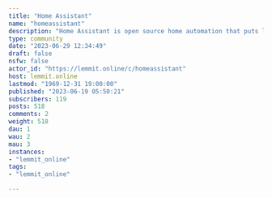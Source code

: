 ```yaml
---
title: "Home Assistant" 
name: "homeassistant"
description: "Home Assistant is open source home automation that puts local control and privacy first. Powered by a worldwide community of tinkerers and DIY..."
type: community
date: "2023-06-29 12:34:49"
draft: false
nsfw: false
actor_id: "https://lemmit.online/c/homeassistant"
host: lemmit.online
lastmod: "1969-12-31 19:00:00"
published: "2023-06-19 05:50:21"
subscribers: 119
posts: 518
comments: 2
weight: 518
dau: 1
wau: 2
mau: 3
instances:
- "lemmit_online"
tags: 
- "lemmit_online"

---
```

